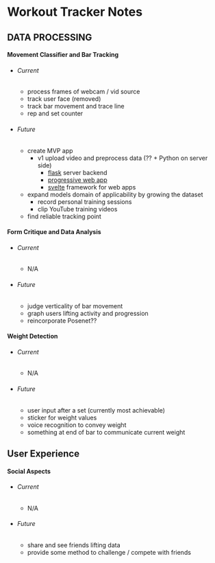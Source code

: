 # **Workout Tracker Notes**

## **DATA PROCESSING**

#### Movement Classifier and Bar Tracking

- ###### Current
  - process frames of webcam / vid source
  - track user face (removed)
  - track bar movement and trace line
  - rep and set counter

- ###### Future
  - create MVP app
    - v1 upload video and preprocess data (?? + Python on server side)
      - [flask](https://flask.palletsprojects.com/en/1.1.x/) server backend
      - [progressive web app](https://web.dev/progressive-web-apps/)
      - [svelte](https://svelte.dev/) framework for web apps
  - expand models domain of applicability by growing the dataset
    - record personal training sessions
    - clip YouTube training videos
  - find reliable tracking point

#### Form Critique and Data Analysis
- ###### Current
  - N/A
- ###### Future
  - judge verticality of bar movement
  - graph users lifting activity and progression
  - reincorporate Posenet??

#### Weight Detection
- ###### Current
  - N/A
- ###### Future
  - user input after a set (currently most achievable)
  - sticker for weight values
  - voice recognition to convey weight
  - something at end of bar to communicate current weight

## **User Experience**

#### Social Aspects
- ###### Current
  - N/A
- ###### Future
  - share and see friends lifting data
  - provide some method to challenge / compete with friends
